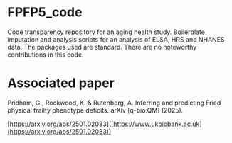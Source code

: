 # FPFP5_code
Code transparency repository for an aging health study. Boilerplate imputation and analysis scripts for an analysis of ELSA, HRS and NHANES data. The packages used are standard. There are no noteworthy contributions in this code.



# Associated paper

Pridham, G., Rockwood, K. & Rutenberg, A. Inferring and predicting Fried physical frailty phenotype deficits. arXiv [q-bio.QM] (2025).

[https://arxiv.org/abs/2501.02033]([https://www.ukbiobank.ac.uk](https://arxiv.org/abs/2501.02033))


